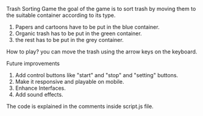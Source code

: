 Trash Sorting Game
the goal of the game is to sort trash by moving them to the suitable 
 container according to its type.
1. Papers and cartoons have to be put in the blue container.
2. Organic trash has to be put in the green container.
3. the rest has to be put in the grey container.

How to play?
you can move the trash using the arrow keys on the keyboard.

Future improvements
1. Add control buttons like "start" and "stop" and "setting" buttons.
2. Make it responsive and playable on mobile.
3. Enhance Interfaces.
4. Add sound effects.

The code is explained in the comments inside script.js file. 

 